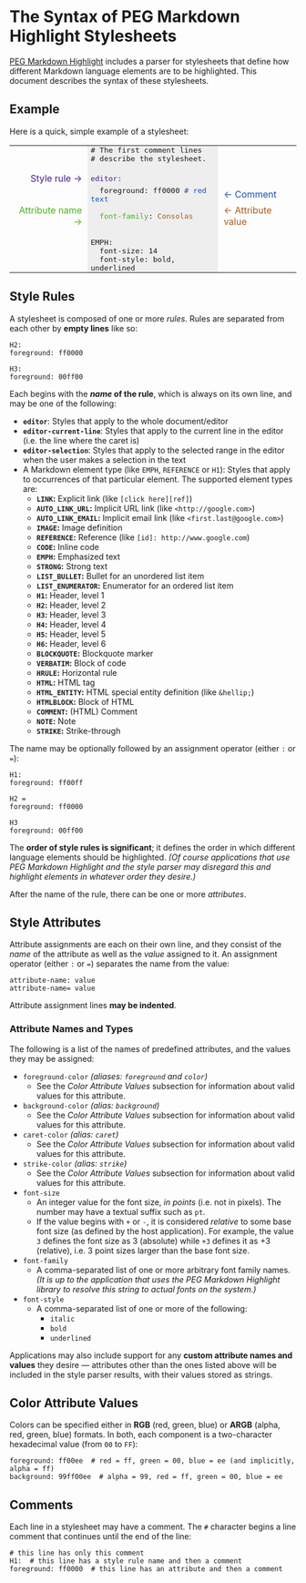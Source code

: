 
The Syntax of PEG Markdown Highlight Stylesheets
================================================

[PEG Markdown Highlight][pmh] includes a parser for stylesheets that define how different Markdown language elements are to be highlighted. This document describes the syntax of these stylesheets.

[pmh]: http://hasseg.org/peg-markdown-highlight/


Example
-------

Here is a quick, simple example of a stylesheet:

<style>
.codetable { border-collapse: collapse; }
.codetable .left { text-align: right; padding-right: 10px; }
.codetable .right { text-align: left; padding-left: 10px; }
.codetable .content { font-family: monospace; background: #eee; padding: 0 5px; }
.codetable .comment { color: #174EB3; }
.codetable .rule { color: #491B8F; }
.codetable .attrname { color: #48B317; }
.codetable .attrvalue { color: #A65C1F; }
</style>

<table class="codetable">
<tr>
    <td class="left"></td>
    <td class="content"># The first comment lines</td>
    <td class="right"></td>
</tr>
<tr>
    <td class="left"></td>
    <td class="content"># describe the stylesheet.</td>
    <td class="right"></td>
</tr>
<tr>
    <td class="left"></td>
    <td class="content">&nbsp;</td>
    <td class="right"></td>
</tr>
<tr>
    <td class="left"><span class="rule">Style rule &rarr;</span></td>
    <td class="content"><span class="rule">editor:</span></td>
    <td class="right"></td>
</tr>
<tr>
    <td class="left"></td>
    <td class="content">&nbsp;&nbsp;foreground: ff0000 <span class="comment"># red text</span></td>
    <td class="right"><span class="comment">&larr; Comment</span></td>
</tr>
<tr>
    <td class="left"><span class="attrname">Attribute name &rarr;</span></td>
    <td class="content">&nbsp;&nbsp;<span class="attrname">font-family</span>: <span class="attrvalue">Consolas</span></td>
    <td class="right"><span class="attrvalue">&larr; Attribute value</span></td>
</tr>
<tr>
    <td class="left"></td>
    <td class="content">&nbsp;</td>
    <td class="right"></td>
</tr>
<tr>
    <td class="left"></td>
    <td class="content">EMPH:</td>
    <td class="right"></td>
</tr>
<tr>
    <td class="left"></td>
    <td class="content">&nbsp;&nbsp;font-size: 14</td>
    <td class="right"></td>
</tr>
<tr>
    <td class="left"></td>
    <td class="content">&nbsp;&nbsp;font-style: bold, underlined</td>
    <td class="right"></td>
</tr>
</table>


Style Rules
-----------

A stylesheet is composed of one or more *rules*. Rules are separated from each other by **empty lines** like so:

    H2:
    foreground: ff0000
    
    H3:
    foreground: 00ff00

Each begins with the ***name* of the rule**, which is always on its own line, and may be one of the following:

- **`editor`**: Styles that apply to the whole document/editor
- **`editor-current-line`**: Styles that apply to the current line in the editor (i.e. the line where the caret is)
- **`editor-selection`**: Styles that apply to the selected range in the editor when the user makes a selection in the text
- A Markdown element type (like `EMPH`, `REFERENCE` or `H1`): Styles that apply to occurrences of that particular element. The supported element types are:
    - **`LINK`:** Explicit link (like `[click here][ref]`)
    - **`AUTO_LINK_URL`:** Implicit URL link (like `<http://google.com>`)
    - **`AUTO_LINK_EMAIL`:** Implicit email link (like `<first.last@google.com>`)
    - **`IMAGE`:** Image definition
    - **`REFERENCE`:** Reference (like `[id]: http://www.google.com`)
    - **`CODE`:** Inline code
    - **`EMPH`:** Emphasized text
    - **`STRONG`:** Strong text
    - **`LIST_BULLET`:** Bullet for an unordered list item
    - **`LIST_ENUMERATOR`:** Enumerator for an ordered list item
    - **`H1`:** Header, level 1
    - **`H2`:** Header, level 2
    - **`H3`:** Header, level 3
    - **`H4`:** Header, level 4
    - **`H5`:** Header, level 5
    - **`H6`:** Header, level 6
    - **`BLOCKQUOTE`:** Blockquote marker
    - **`VERBATIM`:** Block of code
    - **`HRULE`:** Horizontal rule
    - **`HTML`:** HTML tag
    - **`HTML_ENTITY`:** HTML special entity definition (like `&hellip;`)
    - **`HTMLBLOCK`:** Block of HTML
    - **`COMMENT`:** (HTML) Comment
    - **`NOTE`:** Note
    - **`STRIKE`:** Strike-through

The name may be optionally followed by an assignment operator (either `:` or `=`):

    H1:
    foreground: ff00ff
    
    H2 =
    foreground: ff0000
    
    H3
    foreground: 00ff00

The **order of style rules is significant**; it defines the order in which different language elements should be highlighted. *(Of course applications that use PEG Markdown Highlight and the style parser may disregard this and highlight elements in whatever order they desire.)*

After the name of the rule, there can be one or more *attributes*.


Style Attributes
----------------

Attribute assignments are each on their own line, and they consist of the *name* of the attribute as well as the *value* assigned to it. An assignment operator (either `:` or `=`) separates the name from the value:

    attribute-name: value
    attribute-name= value

Attribute assignment lines **may be indented**.

### Attribute Names and Types

The following is a list of the names of predefined attributes, and the values they may be assigned:

- `foreground-color` *(aliases: `foreground` and `color`)*
    - See the *Color Attribute Values* subsection for information about valid values for this attribute.
- `background-color` *(alias: `background`)*
    - See the *Color Attribute Values* subsection for information about valid values for this attribute.
- `caret-color` *(alias: `caret`)*
    - See the *Color Attribute Values* subsection for information about valid values for this attribute.
- `strike-color` *(alias: `strike`)*
    - See the *Color Attribute Values* subsection for information about valid values for this attribute.
- `font-size`
    - An integer value for the font size, *in points* (i.e. not in pixels). The number may have a textual suffix such as `pt`.
    - If the value begins with `+` or `-`, it is considered *relative* to some base font size (as defined by the host application). For example, the value `3` defines the font size as 3 (absolute) while `+3` defines it as +3 (relative), i.e. 3 point sizes larger than the base font size.
- `font-family`
    - A comma-separated list of one or more arbitrary font family names. *(It is up to the application that uses the PEG Markdown Highlight library to resolve this string to actual fonts on the system.)*
- `font-style`
    - A comma-separated list of one or more of the following:
        - `italic`
        - `bold`
        - `underlined`

Applications may also include support for any **custom attribute names and values** they desire &mdash; attributes other than the ones listed above will be included in the style parser results, with their values stored as strings.


## Color Attribute Values

Colors can be specified either in **RGB** (red, green, blue) or **ARGB** (alpha, red, green, blue) formats. In both, each component is a two-character hexadecimal value (from `00` to `FF`):

    foreground: ff00ee  # red = ff, green = 00, blue = ee (and implicitly, alpha = ff)
    background: 99ff00ee  # alpha = 99, red = ff, green = 00, blue = ee


Comments
--------

Each line in a stylesheet may have a comment. The `#` character begins a line comment that continues until the end of the line:

    # this line has only this comment
    H1:  # this line has a style rule name and then a comment
    foreground: ff0000  # this line has an attribute and then a comment









